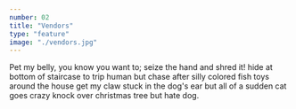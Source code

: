 ```yaml
---
number: 02
title: "Vendors"
type: "feature"
image: "./vendors.jpg"
---
```


Pet my belly, you know you want to; seize the hand and shred it! hide at bottom of staircase to trip human but chase after silly colored fish toys around the house get my claw stuck in the dog's ear but all of a sudden cat goes crazy knock over christmas tree but hate dog.
